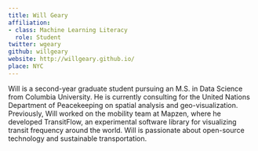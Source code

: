 ```yaml
---
title: Will Geary
affiliation:
- class: Machine Learning Literacy
  role: Student
twitter: wgeary
github: willgeary
website: http://willgeary.github.io/
place: NYC
---
```

Will is a second-year graduate student pursuing an M.S. in Data Science from Columbia University. He is currently consulting for the United Nations Department of Peacekeeping on spatial analysis and geo-visualization. Previously, Will worked on the mobility team at Mapzen, where he developed TransitFlow, an experimental software library for visualizing transit frequency around the world. Will is passionate about open-source technology and sustainable transportation.